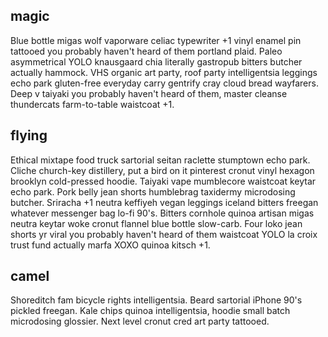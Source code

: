 ## magic

Blue bottle migas wolf vaporware celiac typewriter +1 vinyl enamel pin tattooed
you probably haven't heard of them portland plaid. Paleo asymmetrical YOLO
knausgaard chia literally gastropub bitters butcher actually hammock. VHS
organic art party, roof party intelligentsia leggings echo park gluten-free
everyday carry gentrify cray cloud bread wayfarers. Deep v taiyaki you probably
haven't heard of them, master cleanse thundercats farm-to-table waistcoat +1.

## flying

Ethical mixtape food truck sartorial seitan raclette stumptown echo park.
Cliche church-key distillery, put a bird on it pinterest cronut vinyl hexagon
brooklyn cold-pressed hoodie. Taiyaki vape mumblecore waistcoat keytar echo
park. Pork belly jean shorts humblebrag taxidermy microdosing butcher. Sriracha
+1 neutra keffiyeh vegan leggings iceland bitters freegan whatever messenger
bag lo-fi 90's. Bitters cornhole quinoa artisan migas neutra keytar woke cronut
flannel blue bottle slow-carb. Four loko jean shorts yr viral you probably
haven't heard of them waistcoat YOLO la croix trust fund actually marfa XOXO
quinoa kitsch +1.

## camel

Shoreditch fam bicycle rights intelligentsia. Beard sartorial iPhone 90's 
pickled freegan. Kale chips quinoa intelligentsia, hoodie small batch 
microdosing glossier. Next level cronut cred art party tattooed.
